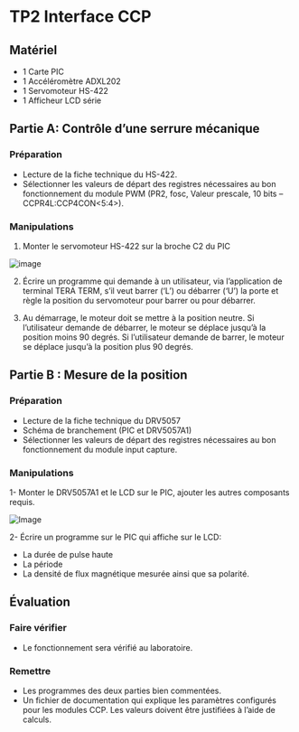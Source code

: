 # TP2 Interface CCP

## Matériel
- 1 Carte PIC
- 1 Accéléromètre ADXL202
- 1 Servomoteur HS-422
- 1 Afficheur LCD série

## Partie A: Contrôle d’une serrure mécanique

### Préparation
- Lecture de la fiche technique du HS-422.
- Sélectionner les valeurs de départ des registres nécessaires au bon fonctionnement du module PWM (PR2, fosc, Valeur prescale, 10 bits – CCPR4L:CCP4CON<5:4>).

### Manipulations

1. Monter le servomoteur HS-422 sur la broche C2 du PIC

![image](https://github.com/max848484/243-421-H24_TP2/assets/156249332/dbf11276-4e27-4197-a139-a13d9e8ca8dc)


2. Écrire un programme qui demande à un utilisateur, via l’application de terminal TERA TERM, s’il veut barrer (‘L’) ou débarrer (‘U’) la porte et règle la position du servomoteur pour barrer ou pour débarrer. 

3. Au démarrage, le moteur doit se mettre à la position neutre.
Si l’utilisateur demande de débarrer, le moteur se déplace jusqu’à la position moins 90 degrés.
Si l’utilisateur demande de barrer, le moteur se déplace jusqu’à la position plus 90 degrés.

## Partie B : Mesure de la position

### Préparation
- Lecture de la fiche technique du DRV5057
- Schéma de branchement (PIC et DRV5057A1)
- Sélectionner les valeurs de départ des registres nécessaires au bon fonctionnement du module input capture.

### Manipulations

1- Monter le DRV5057A1 et le LCD sur le PIC, ajouter les autres composants requis.

![Image](https://github.com/user-attachments/assets/24524ce0-8e80-43aa-b365-73988ba82755)

2- Écrire un programme sur le PIC qui affiche sur le LCD:
- La durée de pulse haute
- La période
- La densité de flux magnétique mesurée ainsi que sa polarité.

## Évaluation
### Faire vérifier
- Le fonctionnement sera vérifié au laboratoire.

### Remettre
- Les programmes des deux parties bien commentées.
- Un fichier de documentation qui explique les paramètres configurés pour les modules CCP. 
Les valeurs doivent être justifiées à l’aide de calculs.


